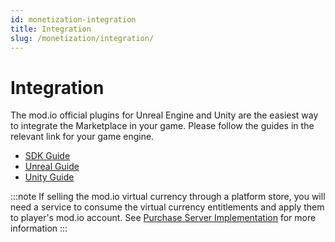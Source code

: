 ```yaml
---
id: monetization-integration
title: Integration
slug: /monetization/integration/
---
```


# Integration

The mod.io official plugins for Unreal Engine and Unity are the easiest way to integrate the Marketplace in your game. Please follow the guides in the relevant link for your game engine.

* [SDK Guide](/cppsdk/marketplace/)
* [Unreal Guide](/unreal/marketplace/)
* [Unity Guide](/unity/marketplace/)

:::note
If selling the mod.io virtual currency through a platform store, you will need a service to consume the virtual currency entitlements and apply them to player's mod.io account.
See [Purchase Server Implementation](/web-services/marketplace/overview/) for more information
:::